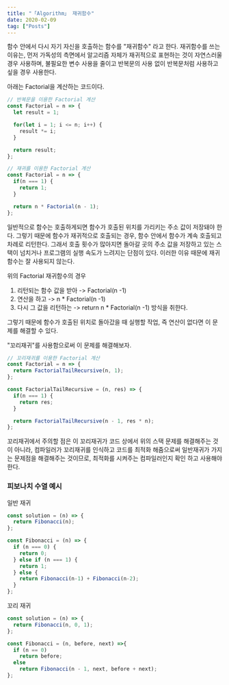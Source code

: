 ```yaml
---
title: "「Algorithm」 재귀함수"
date: 2020-02-09
tag: ["Posts"]
---
```



함수 안에서 다시 자기 자신을 호출하는 함수를 "재귀함수" 라고 한다. 재귀함수를 쓰는 이유는, 먼저 가독성의 측면에서 알고리즘 자체가 재귀적으로 표현하는 것이 자연스러울 경우 사용하며, 불필요한 변수 사용을 줄이고 반복문의 사용 없이 반복문처럼 사용하고 싶을 경우 사용한다.  
  
아래는 Factorial을 계산하는 코드이다.  

```javascript
// 반복문을 이용한 Factorial 계산
const Factorial = n => {
  let result = 1;

  for(let i = 1; i <= n; i++) {
    result *= i;
  }

  return result;
};
```

```javascript
// 재귀를 이용한 Factorial 계산
const Factorial = n => {
  if(n === 1) {
    return 1;
  }

  return n * Factorial(n - 1);
};
```

일반적으로 함수는 호출하게되면 함수가 호출된 위치를 가리키는 주소 값이 저장돼야 한다. 그렇기 때문에 함수가 재귀적으로 호출되는 경우, 함수 안에서 함수가 계속 호출되고 차례로 리턴한다. 그래서 호출 횟수가 많아지면 돌아갈 곳의 주소 값을 저장하고 있는 스택이 넘치거나 프로그램의 실행 속도가 느려지는 단점이 있다. 이러한 이유 때문에 재귀함수는 잘 사용되지 않는다.  
  
위의 Factorial 재귀함수의 경우  

1. 리턴되는 함수 값을 받아 -> Factorial(n -1)
2. 연산을 하고 -> n * Factorial(n -1)
3. 다시 그 값을 리턴하는 -> return n * Factorial(n -1) 방식을 취한다.  
  
그렇기 때문에 함수가 호출된 위치로 돌아갔을 때 실행할 작업, 즉 연산이 없다면 이 문제를 해결할 수 있다.  
  
"꼬리재귀"를 사용함으로써 이 문제를 해결해보자.  

```javascript
// 꼬리재귀를 이용한 Factorial 계산
const Factorial = n => {
  return FactorialTailRecursive(n, 1);
};

const FactorialTailRecursive = (n, res) => {
  if(n === 1) {
    return res;
  }

  return FactorialTailRecursive(n - 1, res * n);
};
```

꼬리재귀에서 주의할 점은 이 꼬리재귀가 코드 상에서 위의 스택 문제를 해결해주는 것이 아니라, 컴파일러가 꼬리재귀를 인식하고 코드를 최적화 해줌으로써 일반재귀가 가지는 문제점을 해결해주는 것이므로, 최적화를 시켜주는 컴파일러인지 확인 하고 사용해야 한다.

### 피보나치 수열 예시

일반 재귀

```javascript
const solution = (n) => {
  return Fibonacci(n);
};

const Fibonacci = (n) => {
  if (n === 0) {
    return 0;
  } else if (n === 1) {
    return 1;
  } else {
    return Fibonacci(n-1) + Fibonacci(n-2);
  }
};
```

꼬리 재귀

```javascript
const solution = (n) => {
  return Fibonacci(n, 0, 1);
};

const Fibonacci = (n, before, next) =>{
  if (n == 0)
    return before;
  else
    return Fibonacci(n - 1, next, before + next);
};
```
